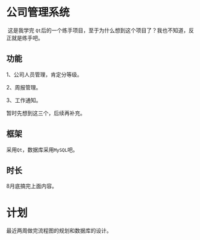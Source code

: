 # 公司管理系统

​	这是我学完 `Qt`后的一个练手项目，至于为什么想到这个项目了？我也不知道，反正就是练手吧。



## 功能

1、公司人员管理，肯定分等级。

2、周报管理。

3、工作通知。

暂时先想到这三个，后续再补充。



## 框架

采用`Qt`，数据库采用`MySQL`吧。



## 时长

8月底搞完上面内容。



# 计划

最近两周做完流程图的规划和数据库的设计。







